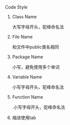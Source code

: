 Code Style

1. Class Name

   大写字母开头，驼峰命名法

2. File Name

   和文件中public类名相同

3. Package Name

   小写，避免使用多个单词

4. Variable Name

   小写字母开头，驼峰命名法

5. Function Name

   .小写字母开头，驼峰命名法
   
6. 缩进使用tab
